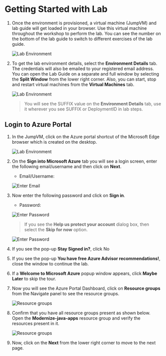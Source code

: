 # Getting Started with Lab

1. Once the environment is provisioned, a virtual machine (JumpVM) and lab guide will get loaded in your browser. Use this virtual machine throughout the workshop to perform the lab. You can see the number on the bottom of the lab guide to switch to different exercises of the lab guide.

   ![](Images/cloudlab-vm-guide.png "Lab Environment")

1. To get the lab environment details, select the **Environment Details** tab. The credentials will also be emailed to your registered email address. You can open the Lab Guide on a separate and full window by selecting the **Split Window** from the lower right corner. Also, you can start, stop and restart virtual machines from the **Virtual Machines** tab.

   ![](Images/splitwindow1.png "Lab Environment")
 
    > You will see the SUFFIX value on the **Environment Details** tab, use it wherever you see SUFFIX or DeploymentID in lab steps.


## Login to Azure Portal
1. In the JumpVM, click on the Azure portal shortcut of the Microsoft Edge browser which is created on the desktop.

   ![](Images/azure-portal.png "Lab Environment")
   
1. On the **Sign into Microsoft Azure** tab you will see a login screen, enter the following email/username and then click on **Next**. 
   * Email/Username: <inject key="AzureAdUserEmail"></inject>
   
   ![](Images/image7.png "Enter Email")
     
1. Now enter the following password and click on **Sign in**.
   * Password: <inject key="AzureAdUserPassword"></inject>
   
   ![](Images/image8.png "Enter Password")
     
   > If you see the **Help us protect your account** dialog box, then select the **Skip for now** option.

   ![](Images/MFA.png "Enter Password")
  
1. If you see the pop-up **Stay Signed in?**, click No

1. If you see the pop-up **You have free Azure Advisor recommendations!**, close the window to continue the lab.

1. If a **Welcome to Microsoft Azure** popup window appears, click **Maybe Later** to skip the tour.
   
1. Now you will see the Azure Portal Dashboard, click on **Resource groups** from the Navigate panel to see the resource groups.

   ![](Images/select-rg.png "Resource groups")
   
1. Confirm that you have all resource groups present as shown below. Open the **Modernize-java-apps** resource group and verify the resources present in it.

   ![](Images/mja-verify-rg.png "Resource groups")
   
1. Now, click on the **Next** from the lower right corner to move to the next page.
